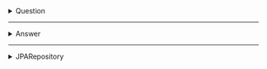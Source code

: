 <details>
<summary> Question  </summary>
<div markdown="1">
Question 클래스에 @Entity적용하여 JPA가 엔티티로 인식을 한다.
엔티티의 속성 고유번호-Id, 제목-subject, 내용-content, 작성일시-createDate 

* '@Id' Id속성을 기본 키로 설정하여 중복 값을 저장할 수 없게 만든다.
* '@GeneratedValue' 데이터를 저장할 때 해당 속성에 값을 따로 설정하지 않아도 1씩 증가하여 저장된다.
* '@Column' 칼럼의 세부 설정을 위해 사용.
    * 'length'는 칼럼의 길이를 설정
    * 'columnDefinition = "TEXT"'는 글자 수를 제한 할 수 없는 경우에 사용된다.


> ### *테이블의 칼럼명
위의 Question 엔티티에서 작성일시에 해당하는 createDate 속성의 실제 테이블의 컬럼명은 create_date가 된다.
즉 createDate처럼 대소문자 형태의 카멜케이스(Camel Case) 이름은 create_date 처럼 모두 소문자로 변경되고
언더바(_)로 단어가 구분되어 실제 테이블 컬럼명이 된다.

> ### *엔티티와 Setter
일반적으로 엔티티에는 세터 메소드를 구현하지 않는 방법을 권한다. 이는 엔티티는 데이터 베이스와 바로 연결되어 있어 데이터를 유연하게 변경할 수 있는 Setter메소드를 사용하는 것은 안전하지 않다고 생각을 한다.

엔티티를 생성할 경우 롬복의 @Builder를 통한 빌드팬턴을 사용하고, 데이터를 변경해야 할 경우에는 그에 해당하는 메소드를 언티티에 추가하여 데이터를 변경하면 된다.

다만, 복잡도와 원활한 학습을 위해서 @Setter를 사용한다.

</div>
</details>

<hr>

<details>
<summary> Answer  </summary>
<div markdown="2">
답변 엔티티 속성에서 마지막 question은 질문 엔티티를 참조하기 위해 추가.
( 특정 객체를 얻을려면 'answer.getQuestion().getSubject()'처럼 접근이 가능하다. )
하지만 속성만 추가하면 안되고 질문 엔티티와 연결된 속성이라고 표시를 하야 한다.

* '@ManyToOne'은 N:1 관계라고 할 수 있다. 해당 어노테이션을 설정하면 Answer엔티티의 question속성과 Question 엔티티가 서로 연결된다.
    * @ManyToOne은 부모 자식 관계를 갖는 구조에서 사용한다. 여기서 부모는 Question, 자식은 Answer라고 할 수 있다.

* '@OneToMany'는 @ManyToOne의 반대의 개념이다. 하나의 질문에 답변은 하나 이상이 가능하기 때문에 Question 엔티티에 답변 속성은 List로 구성 
</div>
</details>

<hr>

<details>
<summary> JPARepository  </summary>
<div markdown="3">

엔티티만으로는 데이터베이스에 데이터를 저장하거나 조회 할 수 없다.
데이터 처리를 위해서는 실제 데이터 베이스 연동하는 JPA 리포지터리가 필요하다.
>리포지터리란?  
리포지터리는 엔티티에 의해 생성된 데이터베이스 테이블에 접근하는 메서드들(예: findAll, save 등)을 사용하기 위한 인터페이스이다. 데이터 처리를 위해서는 테이블에 어떤 값을 넣거나 값을 조회하는 등의 CRUD(Create, Read, Update, Delete)가 필요하다. 이 때 이러한 CRUD를 어떻게 처리할지 정의하는 계층이 바로 리포지터리이다.

QuestionRepository는 JpaRepository 인터페이스를 상속했다.  
JpaRepository를 상속할 때는 제네릭스 타입으로 <Question, Integer> 처럼 리포지터리의 대상이 되는 엔티티의 타입(Question)과 해당 엔티티의 Primary Key 의 속성 타입(Integer)을 지정해야 한다.    
이것은 JpaRepository를 생성하기 위한 규칙이다.

<details>
<summary> TestCode  </summary>
<div markdown="1">

* '@Autowired' 객체를 주입하기 위해 사용하는 스프링의 어노테이션이다. 객체 주입 방법에는 @Autowired외 Setter 또는 생성자를 이용하는 방법이 있다.   @Autowired방식 보다는 생성자를 통한 객체 주입방식을 권장한다.   하지만 테스트 코드의 경우 생성자를 통한 객체의 주입 방식이 불가능하므로 테스트 코드 작성시 @Autowired방식을 사용

H2기반의 데이터 베이스는 파일 기반의 데이터 베이스이기 때문에 로컬서버에서 이미 구동중이면 오류가 발생된다. 

* .findAll:  데이터 조회 시 사용하는 메소드
* .findById : Id값으로 데이터를 조회한다. 해당 메소드의 리턴타입은 Optional이다. 
* findBySubject : Question레포지터리는 findBySubject와 같은 메소드를 기본적으로 제공하지 않는다. 그래서 레포지터리에 인터페이스를 변경해야 한다.
  * JpaRepository를 상속한 QuestionRepository객체를 생성될 때 스피링이 자동으로 QuestionRepository 객체를 생성한다. 이 때 프록시 패턴이 사용된다고 한다. 리포지터리 객체의 메서드가 실행될때 JPA가 해당 메서드명을 분석하여 쿼리를 만들고 실행한다.
* findBySubjectAndContent : 두개의 속성을 And 기준으로 조회할 때 레포지터리에 메소드를 선언한다.
  * > And - findBySubjectAndContent(String subject, String content)      
     Or - findBySubjectOrContent(String subject, String content)   
     Between - findByCreateDateBetween(LocalDateTime fromDate, LocalDateTime toDate)  등 등..
* findBySubjectLike : Like검색을 위해서 메소드의 입력 문자열로 " ~ %"와 같이 작성을 한다.
  *  ~ % -> " ~ "으로 시작하는 문자열
  *  % ~ -> " ~ "으로 끝나는 문자열
  *  % ~ % -> " ~ "를 내포하고 있는 문자열
* dataModify : 해당 데이터를 optional의 isPresent메소드를 사용하여 값이 있으면 세터를 이용하여 값을 수정한다.
* dataDelete modify : 코드와 비슷하다. 마지막에 세터 대신 delete를 한다

<hr>

* creatAnswerData : 답변 데이터를 생성하기위해 질문 데이터가 필요하므로 질문 데이터를 갖고온 다음 Answer 엔티티의 question 속성에 갖고온 질문 데이터를 대입하여 답변 데이터를 생서
* selectAnswer : id값이 1인 answer 데이터를 조회 및 question id가 2인지 확인
* answer엔티티의 질문 속성을 이용하면 답변과 연결된 질문을 조회할 수 있다. 반대로 질문에서 답변을 조회할 수 있다.
해당 테스트 코드를 그냥 실행하면 question리포지터리가 findById를 호출하여 객체를 조회하면 DB와의 세션이 끊어지기 때문에 문제가 생긴다. 해당 문제를 해결하기 위해서 @Transactional 어노테이션을 사용하여 DB세션을 유지 시킨다.
</div>
</details>

</div>
</details>